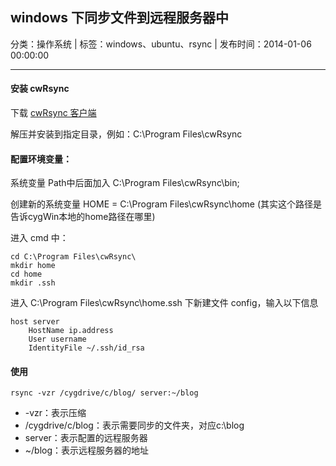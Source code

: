 ## windows 下同步文件到远程服务器中

分类：操作系统 | 标签：windows、ubuntu、rsync | 发布时间：2014-01-06 00:00:00

___

#### 安装 cwRsync

下载 [cwRsync 客户端](/posts/2014/01/06/cwRsync_4.0.5_Installer.zip)

解压并安装到指定目录，例如：C:\Program Files\cwRsync

#### 配置环境变量：

系统变量 Path中后面加入 C:\Program Files\cwRsync\bin;

创建新的系统变量 HOME = C:\Program Files\cwRsync\home  (其实这个路径是告诉cygWin本地的home路径在哪里)

进入 cmd 中：
```
cd C:\Program Files\cwRsync\
mkdir home
cd home
mkdir .ssh
```

进入 C:\Program Files\cwRsync\home\.ssh 下新建文件 config，输入以下信息
```
host server
	HostName ip.address
	User username
	IdentityFile ~/.ssh/id_rsa
```

#### 使用

```
rsync -vzr /cygdrive/c/blog/ server:~/blog
```

* -vzr：表示压缩
* /cygdrive/c/blog：表示需要同步的文件夹，对应c:\blog
* server：表示配置的远程服务器
* ~/blog：表示远程服务器的地址